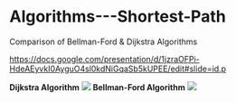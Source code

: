 # Algorithms---Shortest-Path
Comparison of Bellman-Ford &amp; Dijkstra Algorithms 

https://docs.google.com/presentation/d/1jzraOFPi-HdeAEyvkI0AyguO4sl0kdNiGqaSb5kUPEE/edit#slide=id.p

<strong>Dijkstra Algorithm</strong>
<img src ="https://upload.wikimedia.org/wikipedia/commons/5/57/Dijkstra_Animation.gif">
<strong>Bellman-Ford Algorithm</strong>
<img src = "https://en.wikipedia.org/wiki/Bellman%E2%80%93Ford_algorithm#/media/File:Bellman%E2%80%93Ford_algorithm_example.gif">
